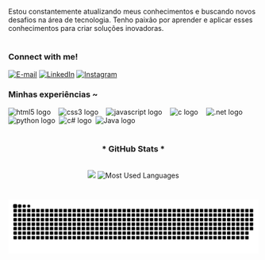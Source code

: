 Estou constantemente atualizando meus conhecimentos e buscando novos desafios na área de tecnologia. Tenho paixão por aprender e aplicar esses conhecimentos para criar soluções inovadoras.

#

<img align="right" alt="" height="190px" src="./src/study.gif">

<h3 align="left">Connect with me!</h3>

[![E-mail](https://img.shields.io/badge/-Email-000?style=for-the-badge&logo=microsoft-outlook&logoColor=FF00F6&color:FFF)](mailto:matheuscalasas2004@hotmail.com)
[![LinkedIn](https://img.shields.io/badge/-LinkedIn-000?style=for-the-badge&logo=linkedin&logoColor=FF00F6&color:FFF)](https://www.linkedin.com/in/matheus-calasãs-a5366b315/)
[![Instagram](https://img.shields.io/badge/-Instagram-000?style=for-the-badge&logo=instagram&logoColor=FF00F6&color:FFF)](https://www.instagram.com/mthx.calasas/)


<h3 align="left">Minhas experiências ~</h3>

<div align="left">
<img src="https://cdn.jsdelivr.net/gh/devicons/devicon/icons/html5/html5-original.svg" height="25" alt="html5 logo"  />
<img width="8" />
<img src="https://cdn.jsdelivr.net/gh/devicons/devicon/icons/css3/css3-original.svg" height="25" alt="css3 logo"  />
<img width="8" />
<img src="https://cdn.jsdelivr.net/gh/devicons/devicon/icons/javascript/javascript-plain.svg" height="25" alt="javascript logo"  />
<img width="8" />
<img src="https://cdn.jsdelivr.net/gh/devicons/devicon/icons/c/c-original.svg" height="25" alt="c logo"  />
<img width="8" />
<img src="https://cdn.jsdelivr.net/gh/devicons/devicon@latest/icons/dotnetcore/dotnetcore-original.svg" height="25" alt=".net logo"/>
<img width="8" />
<img src="https://cdn.jsdelivr.net/gh/devicons/devicon@latest/icons/python/python-original-wordmark.svg" height="25" alt="python logo" />
<img widht="8" />
<img src="https://cdn.jsdelivr.net/gh/devicons/devicon@latest/icons/csharp/csharp-original.svg" height="25" alt="c# logo"/>
<img widht="8" />
<img src="https://cdn.jsdelivr.net/gh/devicons/devicon@latest/icons/java/java-original.svg") height ="35" alt= "Java logo" />
<img widht="8"/>


#

<div style="text-align: center;" align="center">
<h3>* GitHub Stats *</h3>
<br>
<img src="https://github-readme-stats.vercel.app/api?username=anuraghazra&theme=shadow_red&show_icons=true">
  <img src="https://github-readme-stats-git-masterrstaa-rickstaa.vercel.app/api/top-langs/?username=matheuscalasas1&line_height=10&card_width=290&layout=compact&hide_title=false&count_private=true&langs_count=4&show_icons=true&title_color=FF00F6&hide=html,scss,less&bg_color=000&text_color=8B8B8B&border_radius=3&border_color=561760&count_private=true" alt="Most Used Languages">
</a>
</div>

  

#

<picture align="center">
<source media="(prefers-color-scheme: dark)" srcset="https://raw.githubusercontent.com/mari4souza/mari4souza/output/github-contribution-grid-snake-dark.svg">
<source media="(prefers-color-scheme: light)" srcset="https://raw.githubusercontent.com/mari4souza/mari4souza/output/github-contribution-grid-snake-dark.svg">
<img align="center" alt="github contribution grid snake animation" src="https://raw.githubusercontent.com/mari4souza/mari4souza/output/github-contribution-grid-snake.svg">
</picture>
